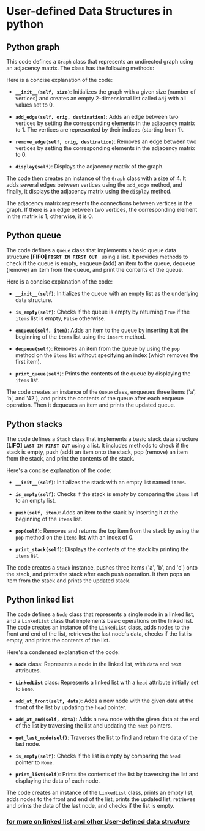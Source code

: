 # User-defined Data Structures in python


## Python graph
This code defines a `Graph` class that represents an undirected graph using an adjacency matrix. The class has the following methods:

Here is a concise explanation of the code:

- **`__init__(self, size)`**: Initializes the graph with a given size (number of vertices) and creates an empty 2-dimensional list called `adj` with all values set to 0.

- **`add_edge(self, orig, destination)`**: Adds an edge between two vertices by setting the corresponding elements in the adjacency matrix to 1. The vertices are represented by their indices (starting from 1).

- **`remove_edge(self, orig, destination)`**: Removes an edge between two vertices by setting the corresponding elements in the adjacency matrix to 0.

- **`display(self)`**: Displays the adjacency matrix of the graph.

The code then creates an instance of the `Graph` class with a size of 4. It adds several edges between vertices using the `add_edge` method, and finally, it displays the adjacency matrix using the `display` method.

The adjacency matrix represents the connections between vertices in the graph. If there is an edge between two vertices, the corresponding element in the matrix is 1; otherwise, it is 0.


## Python queue
The code defines a `Queue` class that implements a basic queue data structure **[FIFO] `FISRT IN FIRST OUT `** using a list. It provides methods to check if the queue is empty, enqueue (add) an item to the queue, dequeue (remove) an item from the queue, and print the contents of the queue.

Here is a concise explanation of the code:

- **`__init__(self)`**: Initializes the queue with an empty list as the underlying data structure.

- **`is_empty(self)`**: Checks if the queue is empty by returning `True` if the `items` list is empty, `False` otherwise.

- **`enqueue(self, item)`**: Adds an item to the queue by inserting it at the beginning of the `items` list using the `insert` method.

- **`dequeue(self)`**: Removes an item from the queue by using the `pop` method on the `items` list without specifying an index (which removes the first item).

- **`print_queue(self)`**: Prints the contents of the queue by displaying the `items` list.

The code creates an instance of the `Queue` class, enqueues three items ('a', 'b', and '42'), and prints the contents of the queue after each enqueue operation. Then it dequeues an item and prints the updated queue.


## Python stacks
The code defines a `Stack` class that implements a basic stack data structure **[LIFO] `LAST IN FIRST OUT`** using a list. It includes methods to check if the stack is empty, push (add) an item onto the stack, pop (remove) an item from the stack, and print the contents of the stack.

Here's a concise explanation of the code:

- **`__init__(self)`**: Initializes the stack with an empty list named `items`.

- **`is_empty(self)`**: Checks if the stack is empty by comparing the `items` list to an empty list.

- **`push(self, item)`**: Adds an item to the stack by inserting it at the beginning of the `items` list.

- **`pop(self)`**: Removes and returns the top item from the stack by using the `pop` method on the `items` list with an index of 0.

- **`print_stack(self)`**: Displays the contents of the stack by printing the `items` list.

The code creates a `Stack` instance, pushes three items ('a', 'b', and 'c') onto the stack, and prints the stack after each push operation. It then pops an item from the stack and prints the updated stack.


## Python linked list
The code defines a `Node` class that represents a single node in a linked list, and a `LinkedList` class that implements basic operations on the linked list. The code creates an instance of the `LinkedList` class, adds nodes to the front and end of the list, retrieves the last node's data, checks if the list is empty, and prints the contents of the list.

Here's a condensed explanation of the code:

- **`Node`** class: Represents a node in the linked list, with `data` and `next` attributes.

- **`LinkedList`** class: Represents a linked list with a `head` attribute initially set to `None`.

- **`add_at_front(self, data)`**: Adds a new node with the given data at the front of the list by updating the `head` pointer.

- **`add_at_end(self, data)`**: Adds a new node with the given data at the end of the list by traversing the list and updating the `next` pointers.

- **`get_last_node(self)`**: Traverses the list to find and return the data of the last node.

- **`is_empty(self)`**: Checks if the list is empty by comparing the `head` pointer to `None`.

- **`print_list(self)`**: Prints the contents of the list by traversing the list and displaying the data of each node.

The code creates an instance of the `LinkedList` class, prints an empty list, adds nodes to the front and end of the list, prints the updated list, retrieves and prints the data of the last node, and checks if the list is empty.
### [for more on linked list and other User-defined data structure](https://www.tutorialspoint.com/python_data_structure/python_linked_lists.htm#:~:text=Singly%20linked%20lists%20can%20be,to%20the%20current%20data%20element.)
